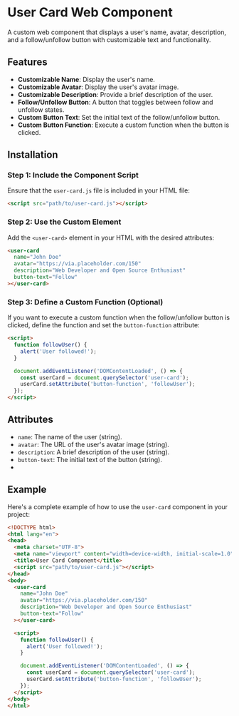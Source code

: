 # User Card Web Component

A custom web component that displays a user's name, avatar, description, and a follow/unfollow button with customizable text and functionality.

## Features

- **Customizable Name**: Display the user's name.
- **Customizable Avatar**: Display the user's avatar image.
- **Customizable Description**: Provide a brief description of the user.
- **Follow/Unfollow Button**: A button that toggles between follow and unfollow states.
- **Custom Button Text**: Set the initial text of the follow/unfollow button.
- **Custom Button Function**: Execute a custom function when the button is clicked.

## Installation

### Step 1: Include the Component Script

Ensure that the `user-card.js` file is included in your HTML file:

```html
<script src="path/to/user-card.js"></script>
```

### Step 2: Use the Custom Element

Add the `<user-card>` element in your HTML with the desired attributes:

```html
<user-card
  name="John Doe"
  avatar="https://via.placeholder.com/150"
  description="Web Developer and Open Source Enthusiast"
  button-text="Follow"
></user-card>
```

### Step 3: Define a Custom Function (Optional)

If you want to execute a custom function when the follow/unfollow button is clicked, define the function and set the `button-function` attribute:

```html
<script>
  function followUser() {
    alert('User followed!');
  }

  document.addEventListener('DOMContentLoaded', () => {
    const userCard = document.querySelector('user-card');
    userCard.setAttribute('button-function', 'followUser');
  });
</script>
```

## Attributes

- `name`: The name of the user (string).
- `avatar`: The URL of the user's avatar image (string).
- `description`: A brief description of the user (string).
- `button-text`: The initial text of the button (string).
- 
## Example

Here's a complete example of how to use the `user-card` component in your project:

```html
<!DOCTYPE html>
<html lang="en">
<head>
  <meta charset="UTF-8">
  <meta name="viewport" content="width=device-width, initial-scale=1.0">
  <title>User Card Component</title>
  <script src="path/to/user-card.js"></script>
</head>
<body>
  <user-card
    name="John Doe"
    avatar="https://via.placeholder.com/150"
    description="Web Developer and Open Source Enthusiast"
    button-text="Follow"
  ></user-card>

  <script>
    function followUser() {
      alert('User followed!');
    }

    document.addEventListener('DOMContentLoaded', () => {
      const userCard = document.querySelector('user-card');
      userCard.setAttribute('button-function', 'followUser');
    });
  </script>
</body>
</html>
```
